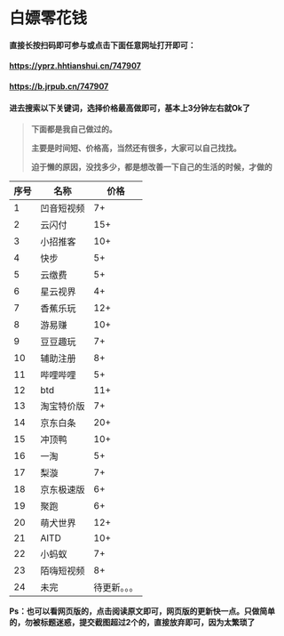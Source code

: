 # 白嫖零花钱

#### 直接长按扫码即可参与或点击下面任意网址打开即可：

#### https://yprz.hhtianshui.cn/747907

#### https://b.jrpub.cn/747907

[](./img/零花钱.png)

#### 进去搜索以下关键词，选择价格最高做即可，基本上3分钟左右就Ok了

> **下面都是我自己做过的。**
>
> **主要是时间短、价格高，当然还有很多，大家可以自己找找。**
>
> **迫于懒的原因，没找多少，都是想改善一下自己的生活的时候，才做的**

| 序号 | 名称       | 价格         |
| ---- | ---------- | ------------ |
| 1    | 凹音短视频 | 7+           |
| 2    | 云闪付     | 15+          |
| 3    | 小招推客   | 10+          |
| 4    | 快步       | 5+           |
| 5    | 云缴费     | 5+           |
| 6    | 星云视界   | 4+           |
| 7    | 香蕉乐玩   | 12+          |
| 8    | 游易赚     | 10+          |
| 9    | 豆豆趣玩   | 7+           |
| 10   | 辅助注册   | 8+           |
| 11   | 哔哩哔哩   | 5+           |
| 12   | btd        | 11+          |
| 13   | 淘宝特价版 | 7+           |
| 14   | 京东白条   | 20+          |
| 15   | 冲顶鸭     | 10+          |
| 16   | 一淘       | 5+           |
| 17   | 梨漩       | 7+           |
| 18   | 京东极速版 | 6+           |
| 19   | 聚跑       | 6+           |
| 20   | 萌犬世界   | 12+          |
| 21   | AITD       | 10+          |
| 22   | 小蚂蚁     | 7+           |
| 23   | 陌嗨短视频 | 8+           |
| 24   | 未完       | 待更新。。。 |

**Ps：也可以看网页版的，点击阅读原文即可，网页版的更新快一点。只做简单的，勿被标题迷惑，提交截图超过2个的，直接放弃即可，因为太繁琐了**
